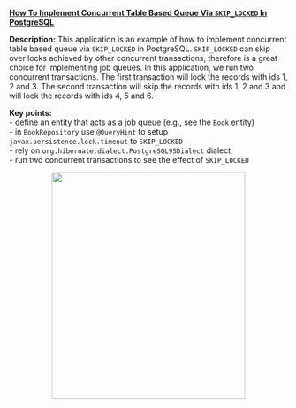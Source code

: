 **[How To Implement Concurrent Table Based Queue Via `SKIP_LOCKED` In PostgreSQL](https://github.com/AnghelLeonard/Hibernate-SpringBoot/tree/master/HibernateSpringBootPostgresSqlSkipLocked)**

**Description:** This application is an example of how to implement concurrent table based queue via `SKIP_LOCKED` in PostgreSQL. `SKIP_LOCKED` can skip over locks achieved by other concurrent transactions, therefore is a great choice for implementing job queues. In this application, we run two concurrent transactions. The first transaction will lock the records with ids 1, 2 and 3. The second transaction will skip the records with ids 1, 2 and 3 and will lock the records with ids 4, 5 and 6.

**Key points:**\
     - define an entity that acts as a job queue (e.g., see the `Book` entity)\
     - in `BookRepository` use `@QueryHint` to setup `javax.persistence.lock.timeout` to `SKIP_LOCKED`\
     - rely on `org.hibernate.dialect.PostgreSQL95Dialect` dialect\
     - run two concurrent transactions to see the effect of `SKIP_LOCKED`
     
<a href="https://leanpub.com/java-persistence-performance-illustrated-guide"><p align="center"><img src="https://github.com/AnghelLeonard/Hibernate-SpringBoot/blob/master/Java%20Persistence%20Performance%20Illustrated%20Guide.jpg" height="410" width="350"/></p></a>
